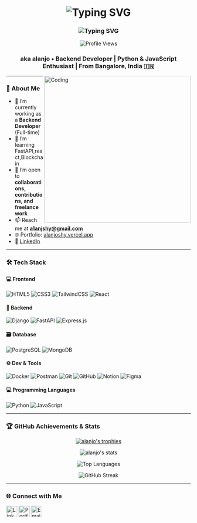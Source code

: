  </div> <h1 align="center"> <img src="https://readme-typing-svg.herokuapp.com?font=Fira+Code&weight=600&size=40&pause=1000&color=6C63FF&center=true&vCenter=true&random=false&width=500&height=70&lines=Hi%2C+I'm+Alan+Joshy;WWelcome+to+my+Profile!" alt="Typing SVG" /> </h1> <h3 align="center"> <img src="https://readme-typing-svg.herokuapp.com?font=Fira+Code&size=22&pause=1000&color=38B2AC&center=true&vCenter=true&random=false&width=500&height=50&lines=Backend+Developer;Python+%26+JavaScript+Enthusiast;From+Bangalore%2C+India+🇮🇳" alt="Typing SVG" /> </h3> <div align="center"> <img src="https://komarev.com/ghpvc/?username=alanjo&style=for-the-badge&color=6C63FF" alt="Profile Views" /> </div> 
 

<h3 align="center">aka alanjo • Backend Developer | Python & JavaScript Enthusiast | From Bangalore, India 🇮🇳</h3>

<img align="right" alt="Coding" width="400" src="https://i.pinimg.com/originals/cd/59/d6/cd59d626dc86397fe45080e6e9c7027d.gif">



---

### 🚀 About Me
- 🔭 I’m currently working as a **Backend Developer** (Full-time)  
- 🌱 I’m learning FastAPI,react,Blockchain   
- 👯 I’m open to **collaborations, contributions, and freelance work**  
- 📫 Reach me at **a1anjshy@gmail.com**  
- 🌐 Portfolio: [alanjoshy.vercel.app](https://alanjoshy.vercel.app/)  
- 💼 [LinkedIn](https://www.linkedin.com/in/alan--joshy/)

---

### 🛠️ Tech Stack

#### 💻 Frontend
![HTML5](https://img.shields.io/badge/html5-%23E34F26.svg?style=flat&logo=html5&logoColor=white)
![CSS3](https://img.shields.io/badge/css3-%231572B6.svg?style=flat&logo=css3&logoColor=white)
![TailwindCSS](https://img.shields.io/badge/tailwind-%2338B2AC.svg?style=flat&logo=tailwind-css&logoColor=white)
![React](https://img.shields.io/badge/react-%2320232a.svg?style=flat&logo=react&logoColor=%2361DAFB)

#### 🔧 Backend
![Django](https://img.shields.io/badge/django-%23092E20.svg?style=flat&logo=django&logoColor=white)
![FastAPI](https://img.shields.io/badge/fastapi-%2300C7B7.svg?style=flat&logo=fastapi&logoColor=white)
![Express.js](https://img.shields.io/badge/express.js-%23404d59.svg?style=flat)

#### 🗃️ Database
![PostgreSQL](https://img.shields.io/badge/postgresql-%23316192.svg?style=flat&logo=postgresql&logoColor=white)
![MongoDB](https://img.shields.io/badge/mongodb-%234ea94b.svg?style=flat&logo=mongodb&logoColor=white)

#### ⚙️ Dev & Tools
![Docker](https://img.shields.io/badge/docker-%230db7ed.svg?style=flat&logo=docker&logoColor=white)
![Postman](https://img.shields.io/badge/postman-%23FF6C37.svg?style=flat&logo=postman&logoColor=white)
![Git](https://img.shields.io/badge/git-%23F05033.svg?style=flat&logo=git&logoColor=white)
![GitHub](https://img.shields.io/badge/github-%23121011.svg?style=flat&logo=github&logoColor=white)
![Notion](https://img.shields.io/badge/notion-%23000000.svg?style=flat&logo=notion&logoColor=white)
![Figma](https://img.shields.io/badge/figma-%23F24E1E.svg?style=flat&logo=figma&logoColor=white)

#### 💻 Programming Languages
![Python](https://img.shields.io/badge/python-%233776AB.svg?style=flat&logo=python&logoColor=white)
![JavaScript](https://img.shields.io/badge/javascript-%23F7DF1E.svg?style=flat&logo=javascript&logoColor=black)

---

### 🏆 GitHub Achievements & Stats

<p align="center">
  <a href="https://github.com/ryo-ma/github-profile-trophy">
    <img src="https://github-profile-trophy.vercel.app/?username=alanjo&theme=radical&no-bg=true&margin-w=10&column=7" alt="alanjo's trophies" />
  </a>
</p>

<p align="center">
  <img src="https://github-readme-stats.vercel.app/api?username=alanjo&show_icons=true&theme=tokyonight" alt="alanjo's stats" />
</p>

<p align="center">
  <img src="https://github-readme-stats.vercel.app/api/top-langs/?username=alanjo&layout=compact&theme=tokyonight" alt="Top Languages" />
</p>

<p align="center">
  <img src="https://github-readme-streak-stats.herokuapp.com?user=alanjo&theme=tokyonight" alt="GitHub Streak" />
</p>

---

### 🌐 Connect with Me

<p align="left">
  <a href="https://www.linkedin.com/in/alan--joshy/" target="blank"><img align="center" src="https://cdn-icons-png.flaticon.com/512/174/174857.png" alt="LinkedIn" height="30" width="30" /></a>
  <a href="https://alanjoshy.vercel.app/" target="blank"><img align="center" src="https://cdn-icons-png.flaticon.com/512/841/841364.png" alt="Portfolio" height="30" width="30" /></a>
  <a href="mailto:a1anjshy@gmail.com" target="blank"><img align="center" src="https://cdn-icons-png.flaticon.com/512/732/732200.png" alt="Email" height="30" width="30" /></a>
</p>
